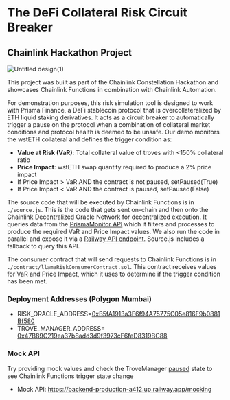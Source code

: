 # The DeFi Collateral Risk Circuit Breaker
## Chainlink Hackathon Project
![Untitled design(1)](https://github.com/Llama-Risk/On-chain-Risk-Tool/assets/51072084/78dadc65-cf3a-4475-a712-b8446ba3c813)

This project was built as part of the Chainlink Constellation Hackathon and showcases Chainlink Functions in combination with Chainlink Automation.

For demonstration purposes, this risk simulation tool is designed to work with Prisma Finance, a DeFi stablecoin protocol that is overcollateralized by ETH liquid staking derivatives. It acts as a circuit breaker to automatically trigger a pause on the protocol when a combination of collateral market conditions and protocol health is deemed to be unsafe. Our demo monitors the wstETH collateral and defines the trigger condition as:
- **Value at Risk (VaR)**: Total collateral value of troves with <150% collateral ratio
- **Price Impact**: wstETH swap quantity required to produce a 2% price impact
- If Price Impact > VaR AND the contract is not paused, setPaused(True)
- If Price Impact < VaR AND the contract is paused, setPaused(False)

The source code that will be executed by Chainlink Functions is in `./source.js`. This is the code that gets sent on-chain and then onto the Chainlink Decentralized Oracle Network for decentralized execution. It queries data from the [PrismaMonitor API](https://api.prismamonitor.com/feeds-docs#/) which it filters and processes to produce the required VaR and Price Impact values. We also run the code in parallel and expose it via a [Railway API endpoint](https://backend-production-a412.up.railway.app). Source.js includes a fallback to query this API. 

The consumer contract that will send requests to Chainlink Functions is in `./contract/llamaRiskConsumerContract.sol`. This contract receives values for VaR and Price Impact, which it uses to determine if the trigger condition has been met.

### Deployment Addresses (Polygon Mumbai)
- RISK_ORACLE_ADDRESS=[0xB5fA1913a3F6f94A75775C05e816F9b0881Bf580](https://mumbai.polygonscan.com/address/0xB5fA1913a3F6f94A75775C05e816F9b0881Bf580)
- TROVE_MANAGER_ADDRESS= [0x47B89C219ea37b8add3d9f3973cF6feD8319BC88](https://mumbai.polygonscan.com/address/0x47B89C219ea37b8add3d9f3973cF6feD8319BC88)

### Mock API
Try providing mock values and check the TroveManager [paused](https://mumbai.polygonscan.com/address/0x47B89C219ea37b8add3d9f3973cF6feD8319BC88#readContract#F1) state to see Chainlink Functions trigger state change
- Mock API: https://backend-production-a412.up.railway.app/mocking 
